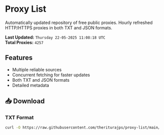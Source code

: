 # Proxy List

Automatically updated repository of free public proxies. Hourly refreshed HTTP/HTTPS proxies in both TXT and JSON formats.

**Last Updated:** `Thursday 22-05-2025 11:08:18 UTC`  
**Total Proxies:** `4257`

## Features
- Multiple reliable sources
- Concurrent fetching for faster updates
- Both TXT and JSON formats
- Detailed metadata

## 📥 Download

### TXT Format
```bash
curl -O https://raw.githubusercontent.com/theriturajps/proxy-list/main/proxies.txt